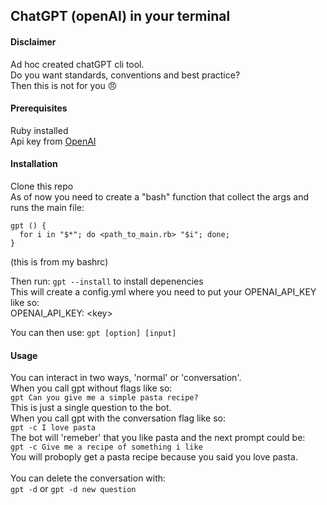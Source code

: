 ## ChatGPT (openAI) in your terminal

#### Disclaimer
Ad hoc created chatGPT cli tool. \
Do you want standards, conventions and best practice? \
Then this is not for you :angry:

#### Prerequisites
Ruby installed \
Api key from [OpenAI](https://platform.openai.com/overview)

#### Installation
Clone this repo \
As of now you need to create a "bash" function that collect the args and runs the main file:
```
gpt () { 
  for i in "$*"; do <path_to_main.rb> "$i"; done; 
}
```
(this is from my bashrc)

Then run: ```gpt --install``` to install depenencies \
This will create a config.yml where you need to put your OPENAI_API_KEY like so: \
OPENAI_API_KEY: \<key>

You can then use:
```gpt [option] [input]``` 

#### Usage

You can interact in two ways, 'normal' or 'conversation'. \
When you call gpt without flags like so: \
```gpt Can you give me a simple pasta recipe?``` \
This is just a single question to the bot. \
When you call gpt with the conversation flag like so: \
```gpt -c I love pasta```  
The bot will 'remeber' that you like pasta and the next prompt could be: \
```gpt -c Give me a recipe of something i like``` \
You will proboply get a pasta recipe because you said you love pasta. \
\
You can delete the conversation with: \
```gpt -d``` or ```gpt -d new question```

